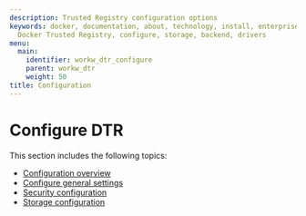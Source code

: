 ```yaml
---
description: Trusted Registry configuration options
keywords: docker, documentation, about, technology, install, enterprise, hub, CS engine,
  Docker Trusted Registry, configure, storage, backend, drivers
menu:
  main:
    identifier: workw_dtr_configure
    parent: workw_dtr
    weight: 50
title: Configuration
---
```


# Configure DTR

This section includes the following topics:

* [Configuration overview](configuration.md)
* [Configure general settings](config-general.md)
* [Security configuration](config-security.md)
* [Storage configuration](config-storage.md)